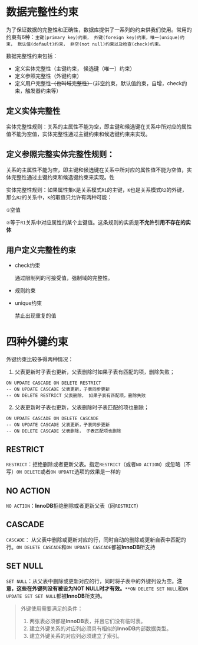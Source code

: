 # 数据完整性约束

为了保证数据的完整性和正确性，数据库提供了一系列的约束供我们使用。常用的约束有$6$种：`主键(primary key)约束， 外键(foreign key)约束，唯一(unique)约束， 默认值(default)约束， 非空(not null)约束以及检查(check)约束。`

数据完整性约束包括：

+ 定义实体完整性（主键约束， 候选键（唯一）约束）
+  定义参照完整性（外键约束）
+ 定义用户完整性~~（也叫域完整性）~~（非空约束，默认值约束，自增，check约束，触发器约束等）

## 定义实体完整性

实体完整性规则：关系的主属性不能为空，即主键和候选键在关系中所对应的属性值不能为空值，实体完整性通过主键约束和候选键约束来实现。

## 定义参照完整实体完整性规则：

关系的主属性不能为空，即主键和候选键在关系中所对应的属性值不能为空值，实体完整性通过主键约束和候选键约束来实现。性

实体完整性规则：如果属性集`K`是关系模式`R1`的主键，`K`也是关系模式`R2`的外键，那么`R2`的关系中，`K`的取值只允许有两种可能：

`①`空值 

`②`等于`R1`关系中对应属性的某个主键值。这条规则的实质是**不允许引用不存在的实体**

## 用户定义完整性约束

+ check约束

    通过限制列的可接受值，强制域的完整性。

+ 规则约束

+ unique约束

    禁止出现重复的值



# 四种外键约束

外键约束比较多得两种情况： 

1. 父表更新时子表也更新，父表删除时如果子表有匹配的项，删除失败；

```mysql
ON UPDATE CASCADE ON DELETE RESTRICT
-- ON UPDATE CASCADE 父表更新，子表同步更新
-- ON DELETE RESTRICT 父表删除， 如果子表有匹配项，删除失败
```

2. 父表更新时子表也更新，父表删除时子表匹配的项也删除；

```mysql
ON UPDATE CASCADE ON DELETE CASCADE
-- ON UPDATE CASCADE 父表更新，子表同步更新
-- ON DELETE CASCADE 父表删除， 子表匹配项也删除
```

## RESTRICT

`RESTRICT`：拒绝删除或者更新父表。指定`RESTRICT`（或者`NO ACTION`）或忽略（不写）`ON DELETE`或者`ON UPDATE`选项的效果是一样的

## NO ACTION

`NO ACTION`：**InnoDB**拒绝删除或者更新父表（同`RESTRICT`）

## CASCADE

`CASCADE`： 从父表中删除或更新对应的行，同时自动的删除或更新自表中匹配的行。`ON DELETE CASCADE`和`ON UPDATE CASCADE`都被**InnoDB**所支持

## SET NULL

`SET NULL`：从父表中删除或更新对应的行，同时将子表中的外键列设为空。**注意，这些在外键列没有被设为NOT NULL时才有效。**`**ON DELETE SET NULL`和`ON UPDATE SET SET NULL`都被**InnoDB**所支持。

> 外键使用需要满足的条件： 
>
> 1. 两张表必须都是**InnoDB**表，并且它们没有临时表。 
> 2. 建立外键关系的对应列必须具有相似的**InnoDB**内部数据类型。 
> 3. 建立外键关系的对应列必须建立了索引。

